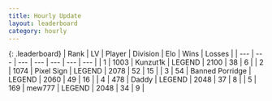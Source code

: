 ```yaml
---
title: Hourly Update
layout: leaderboard
category: hourly
---
```


{: .leaderboard}
| Rank | LV | Player | Division | Elo | Wins | Losses |
| --- | --- | --- | --- | --- | --- | --- |
| <span data-change="0">1</span> | 1003 | <span title="ID: 392407">Kunzut1k</span> | LEGEND | <span data-change="0">2100</span> | <span data-change="0">38</span> | <span data-change="0">6</span> |
| <span data-change="0">2</span> | 1074 | <span title="ID: 568882">Pixel Sign</span> | LEGEND | <span data-change="6">2078</span> | <span data-change="1">52</span> | <span data-change="0">15</span> |
| <span data-change="1">3</span> | 54 | <span title="ID: 659170">Banned Porridge</span> | LEGEND | <span data-change="12">2060</span> | <span data-change="2">49</span> | <span data-change="0">16</span> |
| <span data-change="-1">4</span> | 478 | <span title="ID: 515615">Daddy</span> | LEGEND | <span data-change="0">2048</span> | <span data-change="0">37</span> | <span data-change="0">8</span> |
| <span data-change="0">5</span> | 169 | <span title="ID: 5578">mew777</span> | LEGEND | <span data-change="15">2048</span> | <span data-change="2">34</span> | <span data-change="0">9</span> |